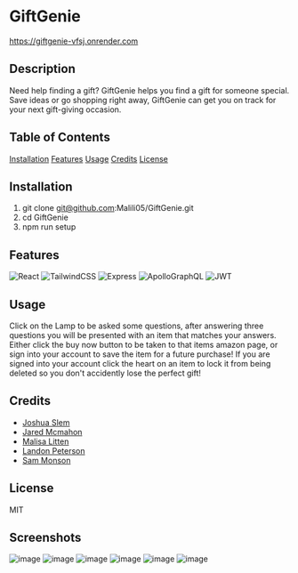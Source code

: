 # GiftGenie
https://giftgenie-vfsj.onrender.com
## Description
Need help finding a gift? GiftGenie helps you find a gift for someone special. Save ideas or go shopping right away, GiftGenie can get you on track for your next gift-giving occasion. 

## Table of Contents  
[Installation](##installation)
[Features](##features)
[Usage](##usage)
[Credits](##credits)
[License](##license)

## Installation
1. git clone git@github.com:Malili05/GiftGenie.git
2. cd GiftGenie
3. npm run setup

## Features
![React](https://img.shields.io/badge/-React-20232A?style=flat-square&logo=react)
![TailwindCSS](https://img.shields.io/badge/-TailwindCSS-06B6D4?style=flat-square&logo=tailwind-css)
![Express](https://img.shields.io/badge/-Express-000000?style=flat-square&logo=express)
![ApolloGraphQL](https://img.shields.io/badge/-Apollo%20GraphQL-311C87?style=flat-square&logo=apollo-graphql)
![JWT](https://img.shields.io/badge/-JWT-000000?style=flat-square&logo=json-web-tokens)


## Usage
Click on the Lamp to be asked some questions, after answering three questions you will be presented with an item that matches your answers.  Either click the buy now button to be taken to that items amazon page, or sign into your account to save the item for a future purchase! If you are signed into your account click the heart on an item to lock it from being deleted so you don't accidently lose the perfect gift!

## Credits
* [Joshua Slem](https://github.com/SlemJosh)
* [Jared Mcmahon](https://github.com/ProgramerNinja)
* [Malisa Litten](https://github.com/Malili05)
* [Landon Peterson](https://github.com/LandoCodesRissian)
* [Sam Monson](https://github.com/monsosam)
 
## License
MIT

## Screenshots

![image](https://github.com/Malili05/GiftGenie/assets/141693593/5416c210-6f37-4103-86ef-727b7fc86288)
![image](https://github.com/Malili05/GiftGenie/assets/141693593/86d48aff-3883-4fcc-aeb0-72d6dfcb90d0)
![image](https://github.com/Malili05/GiftGenie/assets/141693593/856b5709-6048-4b38-ba77-0167ec99858b)
![image](https://github.com/Malili05/GiftGenie/assets/141693593/f2d4bd1f-531c-43d6-8477-c653455fd38a)
![image](https://github.com/Malili05/GiftGenie/assets/141693593/bcd47597-5c38-43bd-9e2a-eb9109d372e9)
![image](https://github.com/Malili05/GiftGenie/assets/141693593/3e9226a5-5bc8-4aae-b55f-e1643c1bc0df)




